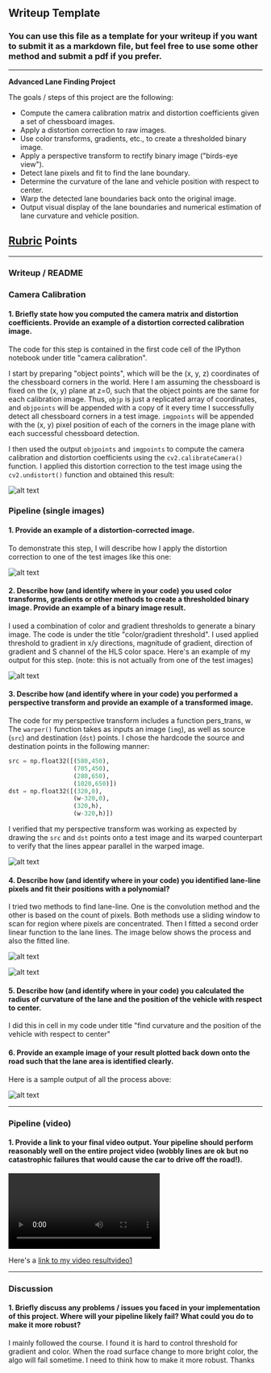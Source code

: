 ## Writeup Template

### You can use this file as a template for your writeup if you want to submit it as a markdown file, but feel free to use some other method and submit a pdf if you prefer.

---

**Advanced Lane Finding Project**

The goals / steps of this project are the following:

* Compute the camera calibration matrix and distortion coefficients given a set of chessboard images.
* Apply a distortion correction to raw images.
* Use color transforms, gradients, etc., to create a thresholded binary image.
* Apply a perspective transform to rectify binary image ("birds-eye view").
* Detect lane pixels and fit to find the lane boundary.
* Determine the curvature of the lane and vehicle position with respect to center.
* Warp the detected lane boundaries back onto the original image.
* Output visual display of the lane boundaries and numerical estimation of lane curvature and vehicle position.

[//]: # (Image References)

[image1]: ./output_images/undist.png "Undistorted"
[image2]: ./output_images/undist_real.png "Road Transformed"
[image3]: ./output_images/color_and_gradient_threshold.png "Binary Example"
[image4]: ./output_images/perspective_transform.png "Warp Example"
[image5]: ./output_images/find_lane_lines.png "Fit Visual"
[image6]: ./output_images/fitted_lane.png "fitted"
[image7]: ./output_images/reusult.png "result"
[video1]: ./project_video.mp4 "Video"

## [Rubric](https://review.udacity.com/#!/rubrics/571/view) Points

---

### Writeup / README


### Camera Calibration

#### 1. Briefly state how you computed the camera matrix and distortion coefficients. Provide an example of a distortion corrected calibration image.

The code for this step is contained in the first code cell of the IPython notebook under title "camera calibration".  

I start by preparing "object points", which will be the (x, y, z) coordinates of the chessboard corners in the world. Here I am assuming the chessboard is fixed on the (x, y) plane at z=0, such that the object points are the same for each calibration image.  Thus, `objp` is just a replicated array of coordinates, and `objpoints` will be appended with a copy of it every time I successfully detect all chessboard corners in a test image.  `imgpoints` will be appended with the (x, y) pixel position of each of the corners in the image plane with each successful chessboard detection. 

I then used the output `objpoints` and `imgpoints` to compute the camera calibration and distortion coefficients using the `cv2.calibrateCamera()` function.  I applied this distortion correction to the test image using the `cv2.undistort()` function and obtained this result: 

![alt text][image1]

### Pipeline (single images)

#### 1. Provide an example of a distortion-corrected image.

To demonstrate this step, I will describe how I apply the distortion correction to one of the test images like this one:

![alt text][image2]

#### 2. Describe how (and identify where in your code) you used color transforms, gradients or other methods to create a thresholded binary image.  Provide an example of a binary image result.

I used a combination of color and gradient thresholds to generate a binary image. The code is under the title "color/gradient threshold". I used applied threshold to gradient in x/y directions, magnitude of gradient, direction of gradient and S channel of the HLS color space. Here's an example of my output for this step.  (note: this is not actually from one of the test images)

![alt text][image3]

#### 3. Describe how (and identify where in your code) you performed a perspective transform and provide an example of a transformed image.

The code for my perspective transform includes a function pers_trans, w The `warper()` function takes as inputs an image (`img`), as well as source (`src`) and destination (`dst`) points.  I chose the hardcode the source and destination points in the following manner:

```python
src = np.float32([(580,450),
                  (705,450), 
                  (280,650), 
                  (1020,650)])
dst = np.float32([(320,0),
                  (w-320,0),
                  (320,h),
                  (w-320,h)])
```


I verified that my perspective transform was working as expected by drawing the `src` and `dst` points onto a test image and its warped counterpart to verify that the lines appear parallel in the warped image.

![alt text][image4]

#### 4. Describe how (and identify where in your code) you identified lane-line pixels and fit their positions with a polynomial?

I tried two methods to find lane-line. One is the convolution method and the other is based on the count of pixels. Both methods use a sliding window to scan for region where pixels are concentrated. Then I fitted a second order linear function to the lane lines. The image below shows the process and also the fitted line.  

![alt text][image5]

![alt text][image6]

#### 5. Describe how (and identify where in your code) you calculated the radius of curvature of the lane and the position of the vehicle with respect to center.

I did this in cell in my code under title "find curvature and the position of the vehicle with respect to center"

#### 6. Provide an example image of your result plotted back down onto the road such that the lane area is identified clearly.

Here is a sample output of all the process above:


![alt text][image7]

---

### Pipeline (video)

#### 1. Provide a link to your final video output.  Your pipeline should perform reasonably well on the entire project video (wobbly lines are ok but no catastrophic failures that would cause the car to drive off the road!).

![alt text][video1]

Here's a [link to my video result](./project_video.mp4)[video1] 

---

### Discussion

#### 1. Briefly discuss any problems / issues you faced in your implementation of this project.  Where will your pipeline likely fail?  What could you do to make it more robust?

I mainly followed the course. I found it is hard to control threshold for gradient and color. When the road surface change to more bright color, the algo will fail sometime. I need to think how to make it more robust. Thanks
